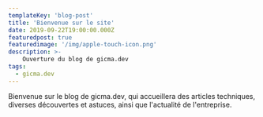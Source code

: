 ```yaml
---
templateKey: 'blog-post'
title: 'Bienvenue sur le site'
date: 2019-09-22T19:00:00.000Z
featuredpost: true
featuredimage: '/img/apple-touch-icon.png'
description: >-
    Ouverture du blog de gicma.dev
tags:
  - gicma.dev
---
```


Bienvenue sur le blog de gicma.dev, qui accueillera des articles techniques, diverses découvertes et astuces, ainsi que l'actualité de l'entreprise.
